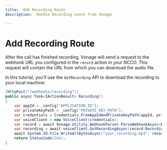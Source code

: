 ```yaml
---
title:  Add Recording Route
description:  Handle Recording event from Vonage

---
```


Add Recording Route
===================

After the call has finished recording, Vonage will send a request to the webhook URL you configured in the `record` action in your NCCO. This request will contain the URL from which you can download the audio file.

In this tutorial, you'll use the `GetRecording` API to download the recording to your local machine:

```csharp
[HttpPost("/webhooks/recording")]
public async Task<IActionResult> Recording()
{
    var appId = _config["APPLICATION_ID"];
    var privateKeyPath = _config["PRIVATE_KEY_PATH"];
    var credentials = Credentials.FromAppIdAndPrivateKeyPath(appId, privateKeyPath);
    var voiceClient = new VoiceClient(credentials);
    var record = await Vonage.Utility.WebhookParser.ParseWebhookAsync<Record>(Request.Body, Request.ContentType);
    var recording = await voiceClient.GetRecordingAsync(record.RecordingUrl);
    await System.IO.File.WriteAllBytesAsync("your_recording.mp3", recording.ResultStream);
    return StatusCode(204);
}
```

